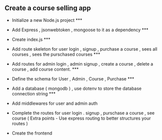 ## Create a course selling app

- Initialize a new Node.js project ***

- Add Express , jsonwebtoken , mongoose to it as a dependency ***

- Create index.js ***

- Add route skeleton for user login , signup , purchase a course , sees all courses , sees the purschased courses ***

- Add routes for admin login , admin signup , create a course , delete a course , add course content. ***

- Define the schema for User , Admin , Course , Purchase ***

- Add a database ( mongodb ) , use dotenv to store the database connection string ***

- Add middlewares for user and admin auth


- Complete the routes for user login . signup , purschase a course , see course ( Extra points - Use express routing to better structures your routes )

- Create the frontend
